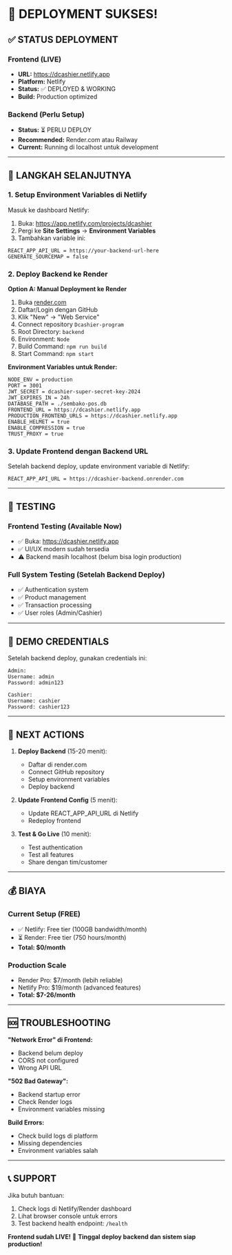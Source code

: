 # 🎉 DEPLOYMENT SUKSES!

## ✅ STATUS DEPLOYMENT

### Frontend (LIVE)
- **URL:** https://dcashier.netlify.app
- **Platform:** Netlify
- **Status:** ✅ DEPLOYED & WORKING
- **Build:** Production optimized

### Backend (Perlu Setup)
- **Status:** ⏳ PERLU DEPLOY
- **Recommended:** Render.com atau Railway
- **Current:** Running di localhost untuk development

---

## 🚀 LANGKAH SELANJUTNYA

### 1. Setup Environment Variables di Netlify

Masuk ke dashboard Netlify:
1. Buka: https://app.netlify.com/projects/dcashier
2. Pergi ke **Site Settings** → **Environment Variables**
3. Tambahkan variable ini:

```
REACT_APP_API_URL = https://your-backend-url-here
GENERATE_SOURCEMAP = false
```

### 2. Deploy Backend ke Render

**Option A: Manual Deployment ke Render**
1. Buka [render.com](https://render.com)
2. Daftar/Login dengan GitHub
3. Klik "New" → "Web Service"
4. Connect repository `Dcashier-program`
5. Root Directory: `backend`
6. Environment: `Node`
7. Build Command: `npm run build`
8. Start Command: `npm start`

**Environment Variables untuk Render:**
```
NODE_ENV = production
PORT = 3001
JWT_SECRET = dcashier-super-secret-key-2024
JWT_EXPIRES_IN = 24h
DATABASE_PATH = ./sembako-pos.db
FRONTEND_URL = https://dcashier.netlify.app
PRODUCTION_FRONTEND_URLS = https://dcashier.netlify.app
ENABLE_HELMET = true
ENABLE_COMPRESSION = true
TRUST_PROXY = true
```

### 3. Update Frontend dengan Backend URL

Setelah backend deploy, update environment variable di Netlify:
```
REACT_APP_API_URL = https://dcashier-backend.onrender.com
```

---

## 🧪 TESTING

### Frontend Testing (Available Now)
- ✅ Buka: https://dcashier.netlify.app
- ✅ UI/UX modern sudah tersedia
- ⚠️ Backend masih localhost (belum bisa login production)

### Full System Testing (Setelah Backend Deploy)
- ✅ Authentication system
- ✅ Product management
- ✅ Transaction processing
- ✅ User roles (Admin/Cashier)

---

## 📱 DEMO CREDENTIALS

Setelah backend deploy, gunakan credentials ini:
```
Admin:
Username: admin
Password: admin123

Cashier:
Username: cashier  
Password: cashier123
```

---

## 🎯 NEXT ACTIONS

1. **Deploy Backend** (15-20 menit):
   - Daftar di render.com
   - Connect GitHub repository
   - Setup environment variables
   - Deploy backend

2. **Update Frontend Config** (5 menit):
   - Update REACT_APP_API_URL di Netlify
   - Redeploy frontend

3. **Test & Go Live** (10 menit):
   - Test authentication
   - Test all features
   - Share dengan tim/customer

---

## 💰 BIAYA

### Current Setup (FREE)
- ✅ Netlify: Free tier (100GB bandwidth/month)
- ⏳ Render: Free tier (750 hours/month)
- **Total: $0/month**

### Production Scale
- Render Pro: $7/month (lebih reliable)
- Netlify Pro: $19/month (advanced features)
- **Total: $7-26/month**

---

## 🆘 TROUBLESHOOTING

**"Network Error" di Frontend:**
- Backend belum deploy
- CORS not configured
- Wrong API URL

**"502 Bad Gateway":**
- Backend startup error
- Check Render logs
- Environment variables missing

**Build Errors:**
- Check build logs di platform
- Missing dependencies
- Environment variables salah

---

## 📞 SUPPORT

Jika butuh bantuan:
1. Check logs di Netlify/Render dashboard
2. Lihat browser console untuk errors
3. Test backend health endpoint: `/health`

**Frontend sudah LIVE!** 🚀
**Tinggal deploy backend dan sistem siap production!**

